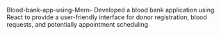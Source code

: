 Blood-bank-app-using-Mern-
Developed a blood bank application using React to provide a user-friendly interface for donor registration, blood requests, and potentially appointment scheduling
